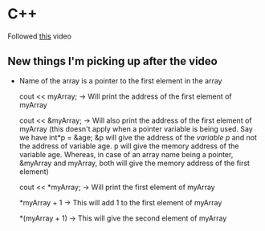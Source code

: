 # C++

Followed [this](https://www.youtube.com/watch?v=vLnPwxZdW4Y) video

## New things I'm picking up after the video

- Name of the array is a pointer to the first element in the array

  cout << myArray; -> Will print the address of the first element of myArray
  
  cout << &myArray; -> Will also print the address of the first element of myArray (this doesn't apply when a pointer variable is being used. Say we have int\*p = &age; &p will give the address of the *variable p* and not the address of variable age. p will give the memory address of the variable age. Whereas, in case of an array name being a pointer, &myArray and myArray, both will give the memory address of the first element)
  
  cout << \*myArray; -> Will print the first element of myArray
  
  \*myArray + 1  -> This will add 1 to the first element of myArray
  
  \*(myArray + 1) -> This will give the second element of myArray 
